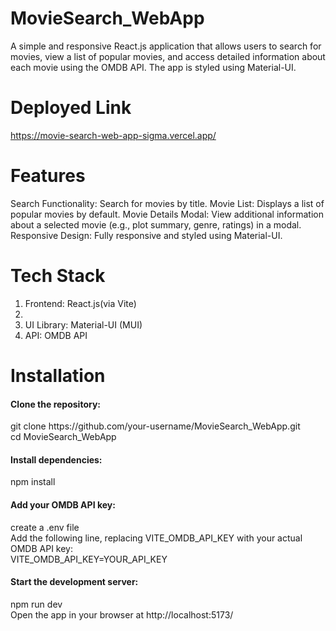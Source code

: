 # MovieSearch_WebApp

A simple and responsive React.js application that allows users to search for movies, view a list of popular movies, and access detailed information about each movie using the OMDB API. The app is styled using Material-UI.

# Deployed Link
https://movie-search-web-app-sigma.vercel.app/

# Features
Search Functionality: Search for movies by title.
Movie List: Displays a list of popular movies by default.
Movie Details Modal: View additional information about a selected movie (e.g., plot summary, genre, ratings) in a modal.
Responsive Design: Fully responsive and styled using Material-UI.

# Tech Stack
<ol>
  <li>Frontend: React.js(via Vite)<li>
<li>UI Library: Material-UI (MUI)</li>
<li>API: OMDB API</li>
</ol>


# Installation

<h4>Clone the repository:</h4>
git clone https://github.com/your-username/MovieSearch_WebApp.git
<br>
cd MovieSearch_WebApp

<h4>Install dependencies:</h4>
npm install

<h4>Add your OMDB API key:</h4>

create a .env file
<br>
Add the following line, replacing VITE_OMDB_API_KEY with your actual OMDB API key:
<br>
VITE_OMDB_API_KEY=YOUR_API_KEY

<h4>Start the development server:</h4>
npm run dev
<br>
Open the app in your browser at http://localhost:5173/

